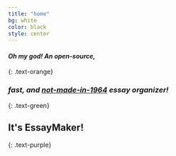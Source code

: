 ```yaml
---
title: "home"
bg: white
color: black
style: center
---
```


#### *Oh my god! An open-source,*
{: .text-orange}

### *fast, and [not-made-in-1964](https://books.google.com/ngrams/graph?content=graphic+organizer&year_start=1800&year_end=2000&corpus=15&smoothing=3&share=&direct_url=t1%3B%2Cgraphic%20organizer%3B%2Cc0#t1%3B%2Cgraphic%20organizer%3B%2Cc0) essay organizer!*
{: .text-green}

## **It's EssayMaker!**
{: .text-purple}

